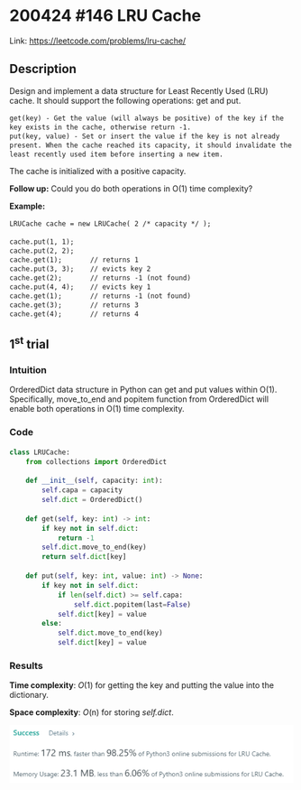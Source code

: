 # 200424 #146 LRU Cache
Link: https://leetcode.com/problems/lru-cache/

## Description
Design and implement a data structure for Least Recently Used (LRU) cache. It should support the following operations: get and put.

    get(key) - Get the value (will always be positive) of the key if the key exists in the cache, otherwise return -1.
    put(key, value) - Set or insert the value if the key is not already present. When the cache reached its capacity, it should invalidate the least recently used item before inserting a new item.

The cache is initialized with a positive capacity.

**Follow up:**
Could you do both operations in O(1) time complexity?

**Example:**

    LRUCache cache = new LRUCache( 2 /* capacity */ );

    cache.put(1, 1);
    cache.put(2, 2);
    cache.get(1);       // returns 1
    cache.put(3, 3);    // evicts key 2
    cache.get(2);       // returns -1 (not found)
    cache.put(4, 4);    // evicts key 1
    cache.get(1);       // returns -1 (not found)
    cache.get(3);       // returns 3
    cache.get(4);       // returns 4
 

## 1<sup>st</sup> trial

### Intuition
OrderedDict data structure in Python can get and put values within O(1). Specifically, move_to_end and popitem function from OrderedDict will enable both operations in O(1) time complexity.

### Code
```python
class LRUCache:
    from collections import OrderedDict

    def __init__(self, capacity: int):
        self.capa = capacity
        self.dict = OrderedDict()

    def get(self, key: int) -> int:
        if key not in self.dict:
            return -1
        self.dict.move_to_end(key)
        return self.dict[key]

    def put(self, key: int, value: int) -> None:
        if key not in self.dict:
            if len(self.dict) >= self.capa:
                self.dict.popitem(last=False)
            self.dict[key] = value
        else:
            self.dict.move_to_end(key)
            self.dict[key] = value
```

### Results
**Time complexity**: *O*(1) for getting the key and putting the value into the dictionary.

**Space complexity**: *O*(n) for storing *self.dict*.

![1st trial](https://github.com/minyookim/DailyCoding/blob/master/200424%20%23146%20LRU%20Cache/1st%20trial.png)
